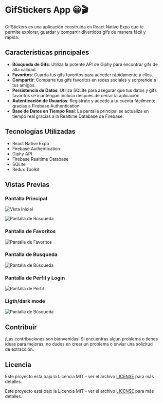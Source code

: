 # GifStickers App 😀🎬

GifStickers es una aplicación construida en React Native Expo que te permite explorar, guardar y compartir divertidos gifs de manera fácil y rápida.

## Características principales

- **Búsqueda de Gifs**: Utiliza la potente API de Giphy para encontrar gifs de alta calidad.
- **Favoritos**: Guarda tus gifs favoritos para acceder rápidamente a ellos.
- **Compartir**: Comparte tus gifs favoritos en redes sociales y sorprende a tus amigos.
- **Persistencia de Datos**: Utiliza SQLite para asegurar que tus datos y gifs favoritos se mantengan incluso después de cerrar la aplicación.
- **Autenticación de Usuarios**: Regístrate y accede a tu cuenta fácilmente gracias a Firebase Authentication.
- **Base de Datos en Tiempo Real**: La pantalla principal se actualiza en tiempo real gracias a la Realtime Database de Firebase.

## Tecnologías Utilizadas

- React Native Expo
- Firebase Authentication
- Giphy API
- Firebase Realtime Database
- SQLite
- Redux Toolkit

## Vistas Previas

### Pantalla Principal

![Vista Inicial](https://github.com/LucasFedeAb/gifApp-reactnative-expo/assets/110626720/9b9a484a-85cb-4996-9494-1175c102b88b)

![Pantalla de Búsqueda](/screenshots/search_screen.gif)

### Pantalla de Favoritos

![Pantalla de Favoritos](https://github.com/LucasFedeAb/gifApp-reactnative-expo/assets/110626720/79d60308-61ce-41e8-bf36-e7428dc8f6e4)

### Pantalla de Busqueda

![Pantalla de Búsqueda](https://github.com/LucasFedeAb/gifApp-reactnative-expo/assets/110626720/9585fa2d-6c24-400a-abcf-ddecd365f295)

### Pantalla de Perfil y Login

![Pantalla de Perfil](https://github.com/LucasFedeAb/gifApp-reactnative-expo/assets/110626720/4d1662e9-52cb-4909-b557-db16ccc50e6f)

### Ligth/dark mode

![Pantalla de Búsqueda](https://github.com/LucasFedeAb/gifApp-reactnative-expo/assets/110626720/b49e4b4a-b4e3-47a1-b24d-010bdae30ed5)

## Contribuir

¡Las contribuciones son bienvenidas! Si encuentras algún problema o tienes ideas para mejoras, no dudes en crear un problema o enviar una solicitud de extracción.

## Licencia

Este proyecto está bajo la Licencia MIT - ver el archivo [LICENSE](LICENSE) para más detalles.

Este proyecto está bajo la Licencia MIT - ver el archivo [LICENSE](LICENSE) para más detalles.
